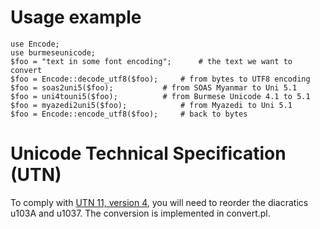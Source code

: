 # Usage example

    use Encode;
    use burmeseunicode;
    $foo = "text in some font encoding";      # the text we want to convert
    $foo = Encode::decode_utf8($foo);     # from bytes to UTF8 encoding
    $foo = soas2uni5($foo);           # from SOAS Myanmar to Uni 5.1
    $foo = uni4touni5($foo);          # from Burmese Unicode 4.1 to 5.1
    $foo = myazedi2uni5($foo);            # from Myazedi to Uni 5.1
    $foo = Encode::encode_utf8($foo);     # back to bytes

# Unicode Technical Specification (UTN)

To comply with [UTN 11, version 4](http://www.unicode.org/notes/tn11/UTN11_4.pdf), you will need to reorder the diacratics u103A and u1037. The conversion is implemented in convert.pl.
